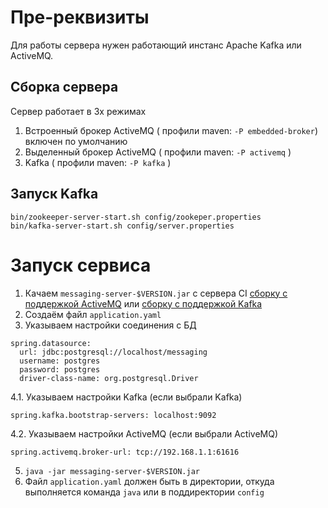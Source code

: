 # Пре-реквизиты
Для работы сервера нужен работающий инстанс Apache Kafka или ActiveMQ.
## Сборка сервера
Сервер работает в 3х режимах
1. Встроенный брокер ActiveMQ ( профили maven: `-P embedded-broker`) включен по умолчанию
2. Выделенный брокер ActiveMQ ( профили maven: `-P activemq` )
3. Kafka ( профили maven: `-P kafka` )

## Запуск Kafka
```shell
bin/zookeeper-server-start.sh config/zookeper.properties
bin/kafka-server-start.sh config/server.properties
```

# Запуск сервиса
1. Качаем `messaging-server-$VERSION.jar` c сервера CI [сборку с поддержкой ActiveMQ](https://ci.i-novus.ru/job/messaging/lastSuccessfulBuild/ru.i-novus.messaging$messaging-server/)
 или [сборку с поддержкой Kafka](https://ci.i-novus.ru/job/messaging.kafka/lastSuccessfulBuild/ru.i-novus.messaging$messaging-server/)
2. Создаём файл `application.yaml`
3. Указываем настройки соединения с БД
```
spring.datasource:
  url: jdbc:postgresql://localhost/messaging
  username: postgres
  password: postgres
  driver-class-name: org.postgresql.Driver
```
4.1. Указываем настройки Kafka (если выбрали Kafka)
```
spring.kafka.bootstrap-servers: localhost:9092
```
4.2. Указываем настройки ActiveMQ (если выбрали ActiveMQ)
```
spring.activemq.broker-url: tcp://192.168.1.1:61616
```
5. `java -jar messaging-server-$VERSION.jar`
6. Файл `application.yaml` должен быть в директории, откуда выполняется команда `java` или в поддиректории `config` 
